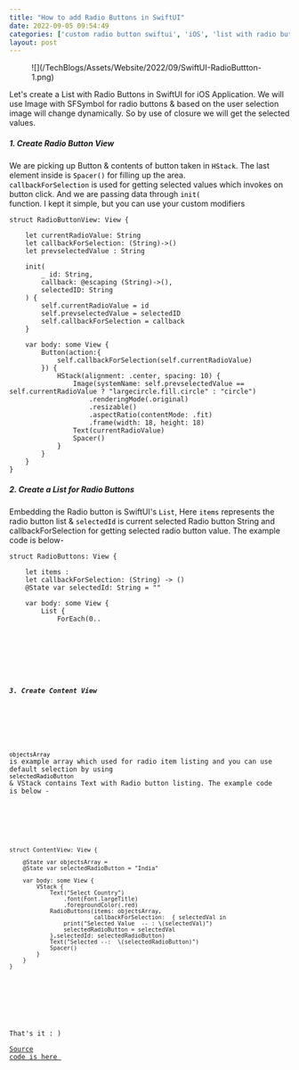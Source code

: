 ```yaml
---
title: "How to add Radio Buttons in SwiftUI"
date: 2022-09-05 09:54:49
categories: ['custom radio button swiftui', 'iOS', 'list with radio button swiftui', 'SwiftUI', 'swiftui picker', 'swiftui selection button']
layout: post
---
```


<!-- wp:paragraph -->



<!-- /wp:paragraph -->

<!-- wp:media-text {"mediaId":1360,"mediaType":"image"} -->
<div class="wp-block-media-text alignwide is-stacked-on-mobile"><figure class="wp-block-media-text__media">![](/TechBlogs/Assets/Website/2022/09/SwiftUI-RadioButtton-1.png)</figure><div class="wp-block-media-text__content"><!-- wp:paragraph {"placeholder":"Content…"} -->
Let's create a List with Radio Buttons in SwiftUI for iOS Application. We will use Image with SFSymbol for radio buttons & based on the user selection image will change dynamically. So by use of closure we will get the selected values. 


<!-- /wp:paragraph --></div></div>
<!-- /wp:media-text -->

<!-- wp:heading {"level":5} -->
<h5>1. Create Radio Button View</h5>
<!-- /wp:heading -->

<!-- wp:paragraph -->
We are picking up Button & contents of button taken in <code><mark style="background-color:rgba(0, 0, 0, 0)" class="has-inline-color has-ast-global-color-1-color">HStack</mark></code>.  The last element inside is <code><mark style="background-color:rgba(0, 0, 0, 0)" class="has-inline-color has-ast-global-color-1-color">Spacer()</mark></code> for filling up the area.<br><mark style="background-color:rgba(0, 0, 0, 0)" class="has-inline-color has-ast-global-color-1-color"><code>callbackForSelection</code></mark> is used for getting selected values which invokes on button click. And we are passing data through <code><mark style="background-color:rgba(0, 0, 0, 0)" class="has-inline-color has-ast-global-color-1-color">init( </mark></code>function. I kept it simple, but you can use your custom modifiers 


<!-- /wp:paragraph -->

<!-- wp:code -->
<pre class="wp-block-code"><code lang="swift" class="language-swift">struct RadioButtonView: View {
    
    let currentRadioValue: String
    let callbackForSelection: (String)->()
    let prevselectedValue : String
    
    init(
        _ id: String,
        callback: @escaping (String)->(),
        selectedID: String
    ) {
        self.currentRadioValue = id
        self.prevselectedValue = selectedID
        self.callbackForSelection = callback
    }
    
    var body: some View {
        Button(action:{
            self.callbackForSelection(self.currentRadioValue)
        }) {
            HStack(alignment: .center, spacing: 10) {
                Image(systemName: self.prevselectedValue == self.currentRadioValue ? "largecircle.fill.circle" : "circle")
                    .renderingMode(.original)
                    .resizable()
                    .aspectRatio(contentMode: .fit)
                    .frame(width: 18, height: 18)
                Text(currentRadioValue)
                Spacer()
            }
        }
    }
}</code></pre>
<!-- /wp:code -->

<!-- wp:heading {"level":5} -->
<h5>2. Create a List for Radio Buttons</h5>
<!-- /wp:heading -->

<!-- wp:paragraph -->
Embedding the Radio  button is SwiftUI's <mark style="background-color:rgba(0, 0, 0, 0)" class="has-inline-color has-ast-global-color-1-color"><code>List</code></mark>, Here <code><mark style="background-color:rgba(0, 0, 0, 0)" class="has-inline-color has-ast-global-color-1-color">items</mark></code> represents the radio button list & <code><mark style="background-color:rgba(0, 0, 0, 0)" class="has-inline-color has-ast-global-color-1-color">selectedId</mark></code> is current selected Radio button String and callbackForSelection for getting selected radio button value. The example code is below- 


<!-- /wp:paragraph -->

<!-- wp:code -->
<pre class="wp-block-code"><code lang="swift" class="language-swift">struct RadioButtons: View {
    
    let items : 
    let callbackForSelection: (String) -> ()
    @State var selectedId: String = ""
    
    var body: some View {
        List {
            ForEach(0..<items.count, id: \.self) { index in
                RadioButtonView(self.items,
                                callback: self.radioGroupCallback,
                                selectedID: self.selectedId)
            }

        }.listStyle(PlainListStyle())
        
    }
    
    func radioGroupCallback(id: String) {
        selectedId = id
        callbackForSelection(id)
    }
}</code></pre>
<!-- /wp:code -->

<!-- wp:heading {"level":5} -->
<h5>3. Create Content View</h5>
<!-- /wp:heading -->

<!-- wp:paragraph -->
<code><mark style="background-color:rgba(0, 0, 0, 0)" class="has-inline-color has-ast-global-color-1-color">objectsArray</mark></code> is example array which used for radio item listing and you can use default selection by using <code><mark style="background-color:rgba(0, 0, 0, 0)" class="has-inline-color has-ast-global-color-1-color">selectedRadioButton</mark></code> & VStack contains Text with Radio button listing. The example code is below -


<!-- /wp:paragraph -->

<!-- wp:code -->
<pre class="wp-block-code"><code lang="swift" class="language-swift">struct ContentView: View {
    
    @State var objectsArray = 
    @State var selectedRadioButton = "India"
    
    var body: some View {
        VStack {
            Text("Select Country")
                .font(Font.largeTitle)
                .foregroundColor(.red)
            RadioButtons(items: objectsArray,
                         callbackForSelection:  { selectedVal in
                print("Selected Value  -- : \(selectedVal)")
                selectedRadioButton = selectedVal
            },selectedId: selectedRadioButton)
            Text("Selected --:  \(selectedRadioButton)")
            Spacer()
        }
    }
}</code></pre>
<!-- /wp:code -->

<!-- wp:paragraph -->
That's it : ) <br><a href="https://github.com/janeshsutharios/iOS_Tutorials/tree/main/RadioButton_SwiftUI" target="_blank" rel="noopener" title="">Source  code is here </a>


<!-- /wp:paragraph -->
